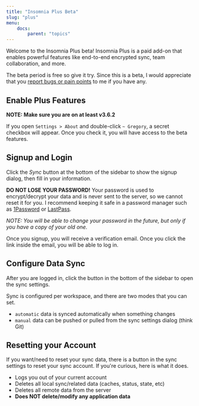 ```yaml
---
title: "Insomnia Plus Beta"
slug: "plus"
menu:
    docs:
        parent: "topics"
---
```


Welcome to the Insomnia Plus beta! Insomnia Plus is a paid add-on that 
enables powerful features like end-to-end encrypted sync, team collaboration,
and more.

The beta period is free so give it try. Since this is a beta, I would 
appreciate that you
[report bugs or pain points](/documentation/support-and-feedback/') to me
if you have any.


## Enable Plus Features

**NOTE: Make sure you are on at least v3.6.2**

If you open `Settings > About` and double-click `~ Gregory`, a secret checkbox
will appear. Once you check it, you will have access to the beta features.


## Signup and Login 

Click the *Sync* button at the bottom of the sidebar to show the signup dialog,
then fill in your information.

**DO NOT LOSE YOUR PASSWORD!**
Your password is used to encrypt/decrypt your data and is never sent to the 
server, so we cannot reset it for you. I recommend keeping it safe in a 
password manager such as [1Password](https://1password.com/) or 
[LastPass](https://lastpass.com/).

_NOTE: You will be able to change your password in the future, but only if you
have a copy of your old one._

Once you signup, you will receive a verification email. Once you click the link
inside the email, you will be able to log in.


## Configure Data Sync

After you are logged in, click the button in the bottom of the sidebar to open 
the sync settings.

Sync is configured per workspace, and there are two modes that you can set.

- `automatic` data is synced automatically when something changes
- `manual` data can be pushed or pulled from the sync settings dialog (think Git)


## Resetting your Account

If you want/need to reset your sync data, there is a button in the sync settings
to reset your sync account. 
If you're curious, here is what it does.

- Logs you out of your current account
- Deletes all local sync/related data (caches, status, state, etc)
- Deletes all remote data from the server
- **Does NOT delete/modify any application data**
